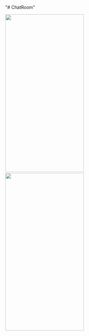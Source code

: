 "# ChatRoom" 

<img src="https://user-images.githubusercontent.com/29223990/28416231-cd76f3b0-6d70-11e7-9279-0d5bfd2c964f.png" width="250" height = "500"> &nbsp;&nbsp;
<img src="https://user-images.githubusercontent.com/29223990/28416235-d1a847cc-6d70-11e7-813c-cb48a5a57d6f.png" width="250" height="500">

